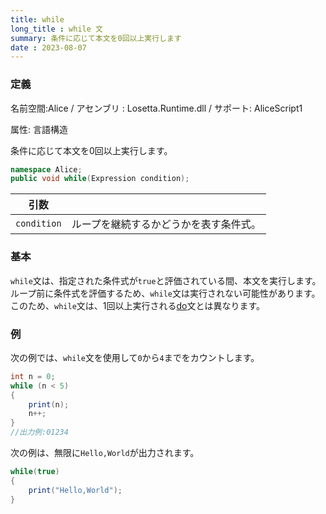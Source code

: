 ```yaml
---
title: while
long_title : while 文
summary: 条件に応じて本文を0回以上実行します
date : 2023-08-07
---
```

### 定義
名前空間:Alice / アセンブリ : Losetta.Runtime.dll / サポート: AliceScript1

属性: 言語構造

条件に応じて本文を0回以上実行します。

```cs title="AliceScript"
namespace Alice;
public void while(Expression condition);
```

|引数| |
|-|-|
|`condition`|ループを継続するかどうかを表す条件式。|

### 基本
`while`文は、指定された条件式が`true`と評価されている間、本文を実行します。
ループ前に条件式を評価するため、`while`文は実行されない可能性があります。
このため、`while`文は、1回以上実行される[do](./do.md)文とは異なります。

### 例
次の例では、`while`文を使用して`0`から`4`までをカウントします。

```cs title="AliceScript"
int n = 0;
while (n < 5)
{
    print(n);
    n++;
}
//出力例:01234
```

次の例は、無限に`Hello,World`が出力されます。

```cs title="AliceScript"
while(true)
{
    print("Hello,World");
}
```